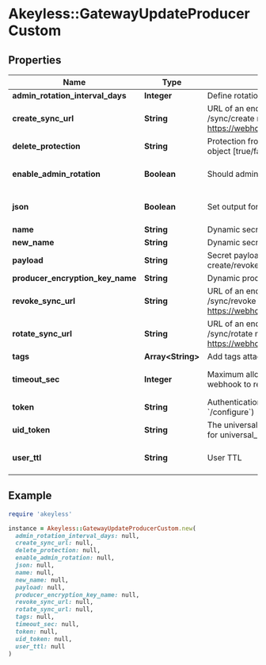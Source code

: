 # Akeyless::GatewayUpdateProducerCustom

## Properties

| Name | Type | Description | Notes |
| ---- | ---- | ----------- | ----- |
| **admin_rotation_interval_days** | **Integer** | Define rotation interval in days | [optional] |
| **create_sync_url** | **String** | URL of an endpoint that implements /sync/create method, for example https://webhook.example.com/sync/create |  |
| **delete_protection** | **String** | Protection from accidental deletion of this object [true/false] | [optional] |
| **enable_admin_rotation** | **Boolean** | Should admin credentials be rotated | [optional][default to false] |
| **json** | **Boolean** | Set output format to JSON | [optional][default to false] |
| **name** | **String** | Dynamic secret name |  |
| **new_name** | **String** | Dynamic secret name | [optional] |
| **payload** | **String** | Secret payload to be sent with each create/revoke webhook request | [optional] |
| **producer_encryption_key_name** | **String** | Dynamic producer encryption key | [optional] |
| **revoke_sync_url** | **String** | URL of an endpoint that implements /sync/revoke method, for example https://webhook.example.com/sync/revoke |  |
| **rotate_sync_url** | **String** | URL of an endpoint that implements /sync/rotate method, for example https://webhook.example.com/sync/rotate | [optional] |
| **tags** | **Array&lt;String&gt;** | Add tags attached to this object | [optional] |
| **timeout_sec** | **Integer** | Maximum allowed time in seconds for the webhook to return the results | [optional][default to 60] |
| **token** | **String** | Authentication token (see &#x60;/auth&#x60; and &#x60;/configure&#x60;) | [optional] |
| **uid_token** | **String** | The universal identity token, Required only for universal_identity authentication | [optional] |
| **user_ttl** | **String** | User TTL | [optional][default to &#39;60m&#39;] |

## Example

```ruby
require 'akeyless'

instance = Akeyless::GatewayUpdateProducerCustom.new(
  admin_rotation_interval_days: null,
  create_sync_url: null,
  delete_protection: null,
  enable_admin_rotation: null,
  json: null,
  name: null,
  new_name: null,
  payload: null,
  producer_encryption_key_name: null,
  revoke_sync_url: null,
  rotate_sync_url: null,
  tags: null,
  timeout_sec: null,
  token: null,
  uid_token: null,
  user_ttl: null
)
```

